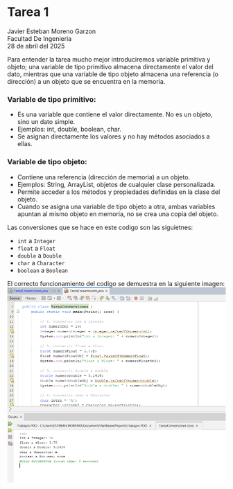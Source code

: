 <p align="center">
  <h1>Tarea 1</h1>
  Javier Esteban Moreno Garzon<br>
  Facultad De Ingenieria<br>
  28 de abril del 2025
</p>

Para entender la tarea mucho mejor introduciremos variable primitiva y objeto; una variable de tipo primitivo almacena directamente el valor del dato, mientras que una variable de tipo objeto almacena una referencia (o dirección) a un objeto que se encuentra en la memoria. 
### Variable de tipo primitivo:
- Es una variable que contiene el valor directamente. No es un objeto, sino un dato simple. 
- Ejemplos: int, double, boolean, char. 
- Se asignan directamente los valores y no hay métodos asociados a ellas. 
### Variable de tipo objeto:
- Contiene una referencia (dirección de memoria) a un objeto. 
- Ejemplos: String, ArrayList, objetos de cualquier clase personalizada. 
- Permite acceder a los métodos y propiedades definidas en la clase del objeto. 
- Cuando se asigna una variable de tipo objeto a otra, ambas variables apuntan al mismo objeto en memoria, no se crea una copia del objeto. 

Las conversiones que se hace en este codigo son las siguietnes: 
- `int` a `Integer`
- `float` a `Float`
- `double` a `Double`
- `char` a `Character`
- `boolean` a `Boolean`

El correcto funcionamiento del codigo se demuestra en la siguiente imagen:
![introduccion](https://github.com/javmorenoga/Tarea1/blob/master/TareaConversiones.png)
